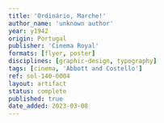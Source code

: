 ```yaml
---
title: 'Ordinário, Marche!'
author_name: 'unknown author'
year: y1942
origin: Portugal
publisher: 'Cinema Royal'
formats: [flyer, poster]
disciplines: [graphic-design, typography]
tags: [cinema, 'Abbott and Costello']
ref: sol-140-0004
layout: artifact
status: complete
published: true
date_added: 2023-03-08
---
```

